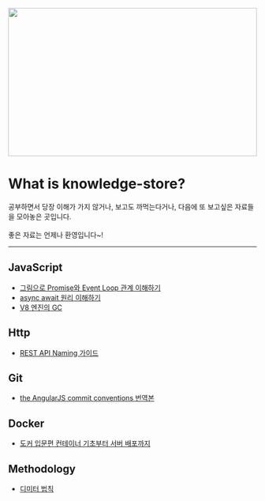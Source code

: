 <img src="https://user-images.githubusercontent.com/61001656/100558493-0c9ca900-32f2-11eb-9a42-c16be238a11b.jpg" height="300" width="100%"></br>
# What is knowledge-store?
공부하면서 당장 이해가 가지 않거나, 보고도 까먹는다거나, 다음에 또 보고싶은 자료들을 모아놓은 곳입니다. </br>
</br>
좋은 자료는 언제나 환영입니다~!

***

## JavaScript
* <a href="https://medium.com/@lydiahallie/javascript-visualized-promises-async-await-a3f1aad8a943" >그림으로 Promise와 Event Loop 관계 이해하기</a>
* <a href="https://medium.com/sjk5766/async-await-원리-cc643f18526d" >async await 원리 이해하기</a>
* <a href="https://deepu.tech/memory-management-in-v8/" >V8 엔진의 GC</a>

## Http
* <a href="https://restfulapi.net/resource-naming/" >REST API Naming 가이드</a>

## Git
* <a href="https://velog.io/@outstandingboy/Git-%EC%BB%A4%EB%B0%8B-%EB%A9%94%EC%8B%9C%EC%A7%80-%EA%B7%9C%EC%95%BD-%EC%A0%95%EB%A6%AC-the-AngularJS-commit-conventions" >the AngularJS commit conventions 번역본</a>

## Docker
* <a href="https://www.44bits.io/ko/post/easy-deploy-with-docker" >도커 입문편 컨테이너 기초부터 서버 배포까지</a>

## Methodology
* <a href="https://johngrib.github.io/wiki/law-of-demeter/" >디미터 법칙</a>
